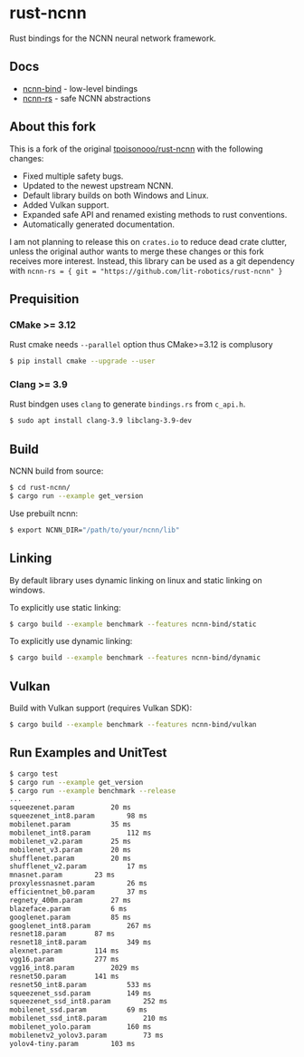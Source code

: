 # rust-ncnn

Rust bindings for the NCNN neural network framework.

## Docs

- [ncnn-bind](https://lit-robotics.github.io/rust-ncnn/ncnn_bind/index.html) - low-level bindings
- [ncnn-rs](https://lit-robotics.github.io/rust-ncnn/ncnn_rs/index.html) - safe NCNN abstractions

## About this fork

This is a fork of the original [tpoisonooo/rust-ncnn](https://github.com/tpoisonooo/rust-ncnn) with the following changes:
- Fixed multiple safety bugs.
- Updated to the newest upstream NCNN.
- Default library builds on both Windows and Linux.
- Added Vulkan support.
- Expanded safe API and renamed existing methods to rust conventions.
- Automatically generated documentation.

I am not planning to release this on `crates.io` to reduce dead crate clutter, unless the original author wants to merge these changes or this fork receives more interest. Instead, this library can be used as a git dependency with `ncnn-rs = { git = "https://github.com/lit-robotics/rust-ncnn" }`

## Prequisition

### CMake >= 3.12

Rust cmake needs `--parallel` option thus CMake>=3.12 is complusory

```bash
$ pip install cmake --upgrade --user
```

### Clang >= 3.9

Rust bindgen uses `clang` to generate `bindings.rs` from `c_api.h`.

```bash
$ sudo apt install clang-3.9 libclang-3.9-dev
```

## Build

NCNN build from source:
```bash
$ cd rust-ncnn/
$ cargo run --example get_version
```

Use prebuilt ncnn:
```bash
$ export NCNN_DIR="/path/to/your/ncnn/lib"
```

## Linking

By default library uses dynamic linking on linux and static linking on windows.

To explicitly use static linking:
```bash
$ cargo build --example benchmark --features ncnn-bind/static
```

To explicitly use dynamic linking:
```bash
$ cargo build --example benchmark --features ncnn-bind/dynamic
```

## Vulkan

Build with Vulkan support (requires Vulkan SDK):
```bash
$ cargo build --example benchmark --features ncnn-bind/vulkan
```

## Run Examples and UnitTest

```bash
$ cargo test
$ cargo run --example get_version
$ cargo run --example benchmark --release
...
squeezenet.param 		 20 ms
squeezenet_int8.param 		 98 ms
mobilenet.param 		 35 ms
mobilenet_int8.param 		 112 ms
mobilenet_v2.param 		 25 ms
mobilenet_v3.param 		 20 ms
shufflenet.param 		 20 ms
shufflenet_v2.param 		 17 ms
mnasnet.param 		 23 ms
proxylessnasnet.param 		 26 ms
efficientnet_b0.param 		 37 ms
regnety_400m.param 		 27 ms
blazeface.param 		 6 ms
googlenet.param 		 85 ms
googlenet_int8.param 		 267 ms
resnet18.param 		 87 ms
resnet18_int8.param 		 349 ms
alexnet.param 		 114 ms
vgg16.param 		 277 ms
vgg16_int8.param 		 2029 ms
resnet50.param 		 141 ms
resnet50_int8.param 		 533 ms
squeezenet_ssd.param 		 149 ms
squeezenet_ssd_int8.param 		 252 ms
mobilenet_ssd.param 		 69 ms
mobilenet_ssd_int8.param 		 210 ms
mobilenet_yolo.param 		 160 ms
mobilenetv2_yolov3.param 		 73 ms
yolov4-tiny.param 		 103 ms
```
